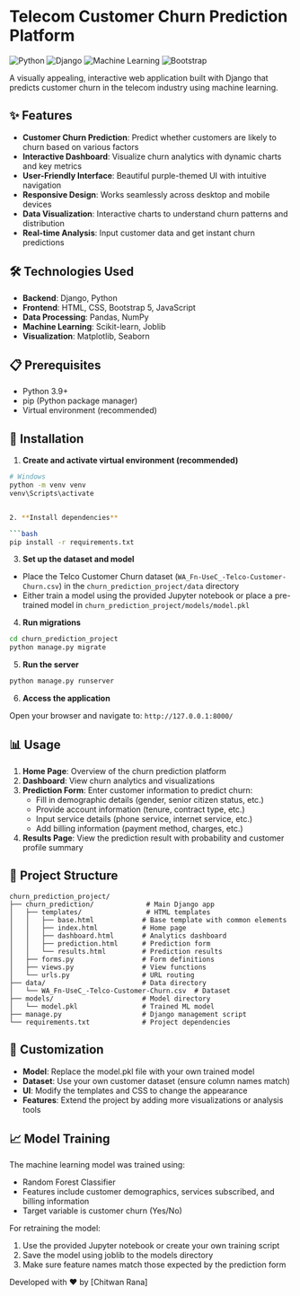 # Telecom Customer Churn Prediction Platform

![Python](https://img.shields.io/badge/Python-3.9%2B-blue)
![Django](https://img.shields.io/badge/Django-5.0%2B-green)
![Machine Learning](https://img.shields.io/badge/ML-Scikit--Learn-orange)
![Bootstrap](https://img.shields.io/badge/Frontend-Bootstrap%205-purple)

A visually appealing, interactive web application built with Django that predicts customer churn in the telecom industry using machine learning.

## ✨ Features

- **Customer Churn Prediction**: Predict whether customers are likely to churn based on various factors
- **Interactive Dashboard**: Visualize churn analytics with dynamic charts and key metrics
- **User-Friendly Interface**: Beautiful purple-themed UI with intuitive navigation
- **Responsive Design**: Works seamlessly across desktop and mobile devices
- **Data Visualization**: Interactive charts to understand churn patterns and distribution
- **Real-time Analysis**: Input customer data and get instant churn predictions

## 🛠️ Technologies Used

- **Backend**: Django, Python
- **Frontend**: HTML, CSS, Bootstrap 5, JavaScript
- **Data Processing**: Pandas, NumPy
- **Machine Learning**: Scikit-learn, Joblib
- **Visualization**: Matplotlib, Seaborn

## 📋 Prerequisites

- Python 3.9+
- pip (Python package manager)
- Virtual environment (recommended)

## 🚀 Installation



1. **Create and activate virtual environment (recommended)**

```bash
# Windows
python -m venv venv
venv\Scripts\activate


2. **Install dependencies**

```bash
pip install -r requirements.txt
```

3. **Set up the dataset and model**

- Place the Telco Customer Churn dataset (`WA_Fn-UseC_-Telco-Customer-Churn.csv`) in the `churn_prediction_project/data` directory
- Either train a model using the provided Jupyter notebook or place a pre-trained model in `churn_prediction_project/models/model.pkl`

4. **Run migrations**

```bash
cd churn_prediction_project
python manage.py migrate
```

5. **Run the server**

```bash
python manage.py runserver
```

6. **Access the application**

Open your browser and navigate to: `http://127.0.0.1:8000/`

## 📊 Usage

1. **Home Page**: Overview of the churn prediction platform
2. **Dashboard**: View churn analytics and visualizations
3. **Prediction Form**: Enter customer information to predict churn:
   - Fill in demographic details (gender, senior citizen status, etc.)
   - Provide account information (tenure, contract type, etc.)
   - Input service details (phone service, internet service, etc.)
   - Add billing information (payment method, charges, etc.)
4. **Results Page**: View the prediction result with probability and customer profile summary

## 📁 Project Structure

```
churn_prediction_project/
├── churn_prediction/             # Main Django app
│   ├── templates/                # HTML templates
│   │   ├── base.html            # Base template with common elements
│   │   ├── index.html           # Home page
│   │   ├── dashboard.html       # Analytics dashboard
│   │   ├── prediction.html      # Prediction form
│   │   └── results.html         # Prediction results
│   ├── forms.py                 # Form definitions
│   ├── views.py                 # View functions
│   └── urls.py                  # URL routing
├── data/                        # Data directory
│   └── WA_Fn-UseC_-Telco-Customer-Churn.csv  # Dataset
├── models/                      # Model directory
│   └── model.pkl                # Trained ML model
├── manage.py                    # Django management script
└── requirements.txt             # Project dependencies
```

## 🔧 Customization

- **Model**: Replace the model.pkl file with your own trained model
- **Dataset**: Use your own customer dataset (ensure column names match)
- **UI**: Modify the templates and CSS to change the appearance
- **Features**: Extend the project by adding more visualizations or analysis tools

## 📈 Model Training

The machine learning model was trained using:
- Random Forest Classifier
- Features include customer demographics, services subscribed, and billing information
- Target variable is customer churn (Yes/No)

For retraining the model:
1. Use the provided Jupyter notebook or create your own training script
2. Save the model using joblib to the models directory
3. Make sure feature names match those expected by the prediction form




Developed with ❤️ by [Chitwan Rana]
